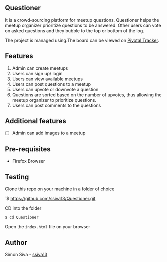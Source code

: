 ## Questioner
It is a crowd-sourcing platform for meetup questions.  Questioner helps the meetup organizer prioritize questions to be answered.  Other users can vote on asked questions and they bubble to the top or bottom of the log.

The project is managed using.The board can be viewed on [Pivotal Tracker](https://www.pivotaltracker.com/n/projects/2235428).

## Features

1. Admin can create meetups
2. Users can sign up/ login
3. Users can view available meetups
4. Users can post questions to a meetup
5. Users can upvote or downvote a question
6. Questions are sorted based on the number of upvotes, thus allowing the meetup organizer to prioritize questions.
7. Users can post comments to the questions

## Additional features

- [ ] Admin can add images to a meetup

## Pre-requisites

- Firefox Browser

## Testing

Clone this repo on your machine in a folder of choice

`$ https://github.com/ssiva13/Questioner.git

CD into the folder

`$ cd Questioner`

Open the `index.html` file on your browser

## Author

Simon Siva - [ssiva13](https://ssiva13.github.io)

